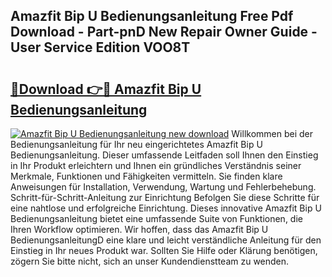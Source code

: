 ## Amazfit Bip U Bedienungsanleitung Free Pdf Download - Part-pnD New Repair Owner Guide - User Service Edition VOO8T

# <h2><a href="http://df1h03j.blite.top/?on=Amazfit+Bip+U+Bedienungsanleitung">🔗Download 👉🔴 Amazfit Bip U Bedienungsanleitung</a></h2>

[![Amazfit Bip U Bedienungsanleitung new download](https://i.imgur.com/lujVjoI.png)](http://df1h03j.blite.top/?on=Amazfit+Bip+U+Bedienungsanleitung)
Willkommen bei der Bedienungsanleitung für Ihr neu eingerichtetes Amazfit Bip U Bedienungsanleitung. Dieser umfassende Leitfaden soll Ihnen den Einstieg in Ihr Produkt erleichtern und Ihnen ein gründliches Verständnis seiner Merkmale, Funktionen und Fähigkeiten vermitteln. Sie finden klare Anweisungen für Installation, Verwendung, Wartung und Fehlerbehebung. Schritt-für-Schritt-Anleitung zur Einrichtung Befolgen Sie diese Schritte für eine nahtlose und erfolgreiche Einrichtung. Dieses innovative Amazfit Bip U Bedienungsanleitung bietet eine umfassende Suite von Funktionen, die Ihren Workflow optimieren. Wir hoffen, dass das Amazfit Bip U BedienungsanleitungD eine klare und leicht verständliche Anleitung für den Einstieg in Ihr neues Produkt war. Sollten Sie Hilfe oder Klärung benötigen, zögern Sie bitte nicht, sich an unser Kundendienstteam zu wenden.
